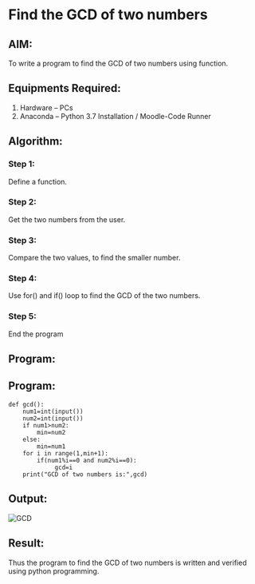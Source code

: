 # Find the GCD of two numbers

## AIM:
To write a program to find the GCD of two numbers using function.

## Equipments Required:
1. Hardware – PCs
2. Anaconda – Python 3.7 Installation / Moodle-Code Runner

## Algorithm: 
### Step 1: 
Define a function.
### Step 2:
Get the two numbers from the user.
### Step 3: 
Compare the two values, to find the smaller number.
### Step 4: 
Use for() and if() loop to find the GCD of the two numbers.
### Step 5:
End the program
## Program:

## Program:
```
def gcd():
    num1=int(input())
    num2=int(input())
    if num1>num2:
        min=num2
    else:
        min=num1
    for i in range(1,min+1):
        if(num1%i==0 and num2%i==0):
             gcd=i
    print("GCD of two numbers is:",gcd) 
```

## Output:
![GCD](https://github.com/guru14789/GCD-of-two-numbers/assets/151705853/4ccd311e-4e77-493d-a8c4-db62cbd1e196)


## Result:
Thus the program to find the GCD of two numbers is written and verified using python programming.

